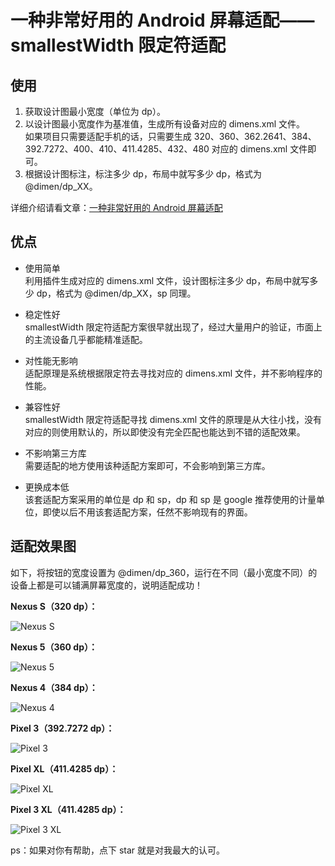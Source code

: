 # 一种非常好用的 Android 屏幕适配——smallestWidth 限定符适配

## 使用
1. 获取设计图最小宽度（单位为 dp）。
2. 以设计图最小宽度作为基准值，生成所有设备对应的 dimens.xml 文件。  
如果项目只需要适配手机的话，只需要生成 320、360、362.2641、384、392.7272、400、410、411.4285、432、480 对应的 dimens.xml 文件即可。
3. 根据设计图标注，标注多少 dp，布局中就写多少 dp，格式为 @dimen/dp_XX。

详细介绍请看文章：[一种非常好用的 Android 屏幕适配](https://www.jianshu.com/p/1302ad5a4b04)

## 优点
- 使用简单  
利用插件生成对应的 dimens.xml 文件，设计图标注多少 dp，布局中就写多少 dp，格式为 @dimen/dp_XX，sp 同理。

- 稳定性好  
smallestWidth 限定符适配方案很早就出现了，经过大量用户的验证，市面上的主流设备几乎都能精准适配。

- 对性能无影响  
适配原理是系统根据限定符去寻找对应的 dimens.xml 文件，并不影响程序的性能。

- 兼容性好  
smallestWidth 限定符适配寻找 dimens.xml 文件的原理是从大往小找，没有对应的则使用默认的，所以即使没有完全匹配也能达到不错的适配效果。

- 不影响第三方库  
需要适配的地方使用该种适配方案即可，不会影响到第三方库。

- 更换成本低  
该套适配方案采用的单位是 dp 和 sp，dp 和 sp 是 google 推荐使用的计量单位，即使以后不用该套适配方案，任然不影响现有的界面。


## 适配效果图
如下，将按钮的宽度设置为 @dimen/dp_360，运行在不同（最小宽度不同）的设备上都是可以铺满屏幕宽度的，说明适配成功！

**Nexus S（320 dp）：**  

![Nexus S](https://github.com/wildma/ScreenAdaptation/blob/master/screenshots/Nexus%20S.jpg)

**Nexus 5（360 dp）：**  

![Nexus 5](https://github.com/wildma/ScreenAdaptation/blob/master/screenshots/Nexus%205.jpg)

**Nexus 4（384 dp）：**  

![Nexus 4](https://github.com/wildma/ScreenAdaptation/blob/master/screenshots/Nexus%204.jpg)

**Pixel 3（392.7272 dp）：**  

![Pixel 3](https://github.com/wildma/ScreenAdaptation/blob/master/screenshots/Pixel%203.png)

**Pixel XL（411.4285 dp）：**  

![Pixel XL](https://github.com/wildma/ScreenAdaptation/blob/master/screenshots/Pixel%20XL.jpg)

**Pixel 3 XL（411.4285 dp）：**  

![Pixel 3 XL](https://github.com/wildma/ScreenAdaptation/blob/master/screenshots/Pixel%203%20XL.png)


ps：如果对你有帮助，点下 star 就是对我最大的认可。

